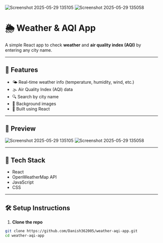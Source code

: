 ![Screenshot 2025-05-29 135105](https://github.com/user-attachments/assets/3b6d7238-710b-41e4-b489-a0f18fe24c39)
![Screenshot 2025-05-29 135058](https://github.com/user-attachments/assets/c86145a8-4ecb-41ee-83b2-1e75e2d1f407)
# 🌦️ Weather & AQI App

A simple React app to check **weather** and **air quality index (AQI)** by entering any city name.

---

## 🚀 Features

- 🌤️ Real-time weather info (temperature, humidity, wind, etc.)
- 🌫️ Air Quality Index (AQI) data
- 🔍 Search by city name
- 📸 Background images
- 🧪 Built using React

---

## 📸 Preview
![Screenshot 2025-05-29 135105](https://github.com/user-attachments/assets/f6800dbf-72cc-4cea-9a80-0e16a9e893c5)
![Screenshot 2025-05-29 135058](https://github.com/user-attachments/assets/978482c2-9d00-498b-ad08-8f8a8258402d)


> 

---

## 🔧 Tech Stack

- React
- OpenWeatherMap API
- JavaScript
- CSS

---

## 🛠️ Setup Instructions

1. **Clone the repo**
```bash
git clone https://github.com/Danish362005/weather-aqi-app.git
cd weather-aqi-app
